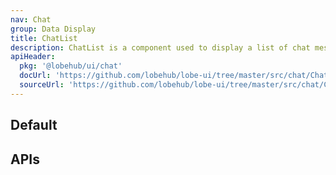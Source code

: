 ```yaml
---
nav: Chat
group: Data Display
title: ChatList
description: ChatList is a component used to display a list of chat messages. It takes in an array of ChatMessage objects as the data prop and an optional type prop which can be either 'docs' or 'chat'. The component is memoized for better performance.
apiHeader:
  pkg: '@lobehub/ui/chat'
  docUrl: 'https://github.com/lobehub/lobe-ui/tree/master/src/chat/ChatList/index.md'
  sourceUrl: 'https://github.com/lobehub/lobe-ui/tree/master/src/chat/ChatList/index.tsx'
---
```


## Default

<code src="./demos/index.tsx" nopadding></code>

## APIs
